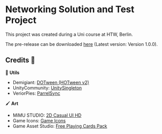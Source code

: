 # Networking Solution and Test Project
This project was created during a Uni course at HTW, Berlin.

The pre-release can be downloaded [here](https://github.com/AyuCalices/IC2UnityClient/releases/tag/1.0.0) (Latest version: Version 1.0.0).

## Credits :bow:
:wrench: **Utils**
* Demigiant: [DOTween (HOTween v2)](https://assetstore.unity.com/packages/tools/animation/dotween-hotween-v2-27676?srsltid=AfmBOoqOpiu89UH14N1n9spA2K3K6kJ0i5spNAal4Zn4mTTsEdGavFR5)
* UnityCommunity: [UnitySingleton](https://github.com/UnityCommunity/UnitySingleton)
* VeriorPies: [ParrelSync](https://github.com/VeriorPies/ParrelSync)

🖌️ **Art**
* MiMU STUDIO: [2D Casual UI HD](https://assetstore.unity.com/packages/2d/gui/icons/2d-casual-ui-hd-82080)
* Game Icons: [Game Icons](https://game-icons.net)
* Game Asset Studio: [Free Playing Cards Pack](https://assetstore.unity.com/packages/3d/props/tools/free-playing-cards-pack-154780)




